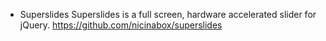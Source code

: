 -   Superslides
    Superslides is a full screen, hardware accelerated slider for jQuery.
    https://github.com/nicinabox/superslides
